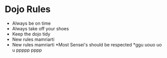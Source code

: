 Dojo Rules
==========
* Always be on time
* Always take off your shoes
* Keep the dojo tidy
* New rules mamriarti
* New rules mamriarti
*Most Sensei's should be respected
*ggu uouo uo u ppppp pppp
